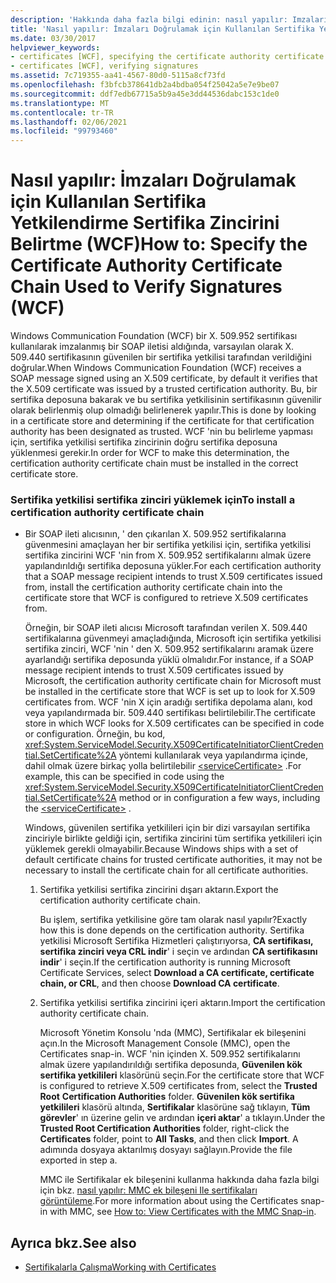 ```yaml
---
description: 'Hakkında daha fazla bilgi edinin: nasıl yapılır: Imzaları doğrulamak için kullanılan sertifika yetkilisi sertifika zincirini belirtme (WCF)'
title: 'Nasıl yapılır: İmzaları Doğrulamak için Kullanılan Sertifika Yetkilendirme Sertifika Zincirini Belirtme (WCF)'
ms.date: 03/30/2017
helpviewer_keywords:
- certificates [WCF], specifying the certificate authority certificate chain
- certificates [WCF], verifying signatures
ms.assetid: 7c719355-aa41-4567-80d0-5115a8cf73fd
ms.openlocfilehash: f3bfcb378641db2a4bdba054f25042a5e7e9be07
ms.sourcegitcommit: ddf7edb67715a5b9a45e3dd44536dabc153c1de0
ms.translationtype: MT
ms.contentlocale: tr-TR
ms.lasthandoff: 02/06/2021
ms.locfileid: "99793460"
---
```

# <a name="how-to-specify-the-certificate-authority-certificate-chain-used-to-verify-signatures-wcf"></a><span data-ttu-id="12cc2-103">Nasıl yapılır: İmzaları Doğrulamak için Kullanılan Sertifika Yetkilendirme Sertifika Zincirini Belirtme (WCF)</span><span class="sxs-lookup"><span data-stu-id="12cc2-103">How to: Specify the Certificate Authority Certificate Chain Used to Verify Signatures (WCF)</span></span>

<span data-ttu-id="12cc2-104">Windows Communication Foundation (WCF) bir X. 509.952 sertifikası kullanılarak imzalanmış bir SOAP iletisi aldığında, varsayılan olarak X. 509.440 sertifikasının güvenilen bir sertifika yetkilisi tarafından verildiğini doğrular.</span><span class="sxs-lookup"><span data-stu-id="12cc2-104">When Windows Communication Foundation (WCF) receives a SOAP message signed using an X.509 certificate, by default it verifies that the X.509 certificate was issued by a trusted certification authority.</span></span> <span data-ttu-id="12cc2-105">Bu, bir sertifika deposuna bakarak ve bu sertifika yetkilisinin sertifikasının güvenilir olarak belirlenmiş olup olmadığı belirlenerek yapılır.</span><span class="sxs-lookup"><span data-stu-id="12cc2-105">This is done by looking in a certificate store and determining if the certificate for that certification authority has been designated as trusted.</span></span> <span data-ttu-id="12cc2-106">WCF 'nin bu belirleme yapması için, sertifika yetkilisi sertifika zincirinin doğru sertifika deposuna yüklenmesi gerekir.</span><span class="sxs-lookup"><span data-stu-id="12cc2-106">In order for WCF to make this determination, the certification authority certificate chain must be installed in the correct certificate store.</span></span>  
  
### <a name="to-install-a-certification-authority-certificate-chain"></a><span data-ttu-id="12cc2-107">Sertifika yetkilisi sertifika zinciri yüklemek için</span><span class="sxs-lookup"><span data-stu-id="12cc2-107">To install a certification authority certificate chain</span></span>  
  
- <span data-ttu-id="12cc2-108">Bir SOAP ileti alıcısının, ' den çıkarılan X. 509.952 sertifikalarına güvenmesini amaçlayan her bir sertifika yetkilisi için, sertifika yetkilisi sertifika zincirini WCF 'nin from X. 509.952 sertifikalarını almak üzere yapılandırıldığı sertifika deposuna yükler.</span><span class="sxs-lookup"><span data-stu-id="12cc2-108">For each certification authority that a SOAP message recipient intends to trust X.509 certificates issued from, install the certification authority certificate chain into the certificate store that WCF is configured to retrieve X.509 certificates from.</span></span>  
  
     <span data-ttu-id="12cc2-109">Örneğin, bir SOAP ileti alıcısı Microsoft tarafından verilen X. 509.440 sertifikalarına güvenmeyi amaçladığında, Microsoft için sertifika yetkilisi sertifika zinciri, WCF 'nin ' den X. 509.952 sertifikalarını aramak üzere ayarlandığı sertifika deposunda yüklü olmalıdır.</span><span class="sxs-lookup"><span data-stu-id="12cc2-109">For instance, if a SOAP message recipient intends to trust X.509 certificates issued by Microsoft, the certification authority certificate chain for Microsoft must be installed in the certificate store that WCF is set up to look for X.509 certificates from.</span></span> <span data-ttu-id="12cc2-110">WCF 'nin X için aradığı sertifika depolama alanı, kod veya yapılandırmada bir. 509.440 sertifikası belirtilebilir.</span><span class="sxs-lookup"><span data-stu-id="12cc2-110">The certificate store in which WCF looks for X.509 certificates can be specified in code or configuration.</span></span> <span data-ttu-id="12cc2-111">Örneğin, bu kod, <xref:System.ServiceModel.Security.X509CertificateInitiatorClientCredential.SetCertificate%2A> yöntemi kullanılarak veya yapılandırma içinde, dahil olmak üzere birkaç yolla belirtilebilir [\<serviceCertificate>](../../configure-apps/file-schema/wcf/servicecertificate-of-clientcredentials-element.md) .</span><span class="sxs-lookup"><span data-stu-id="12cc2-111">For example, this can be specified in code using the <xref:System.ServiceModel.Security.X509CertificateInitiatorClientCredential.SetCertificate%2A> method or in configuration a few ways, including the [\<serviceCertificate>](../../configure-apps/file-schema/wcf/servicecertificate-of-clientcredentials-element.md) .</span></span>  
  
     <span data-ttu-id="12cc2-112">Windows, güvenilen sertifika yetkilileri için bir dizi varsayılan sertifika zinciriyle birlikte geldiği için, sertifika zincirini tüm sertifika yetkilileri için yüklemek gerekli olmayabilir.</span><span class="sxs-lookup"><span data-stu-id="12cc2-112">Because Windows ships with a set of default certificate chains for trusted certificate authorities, it may not be necessary to install the certificate chain for all certificate authorities.</span></span>  
  
    1. <span data-ttu-id="12cc2-113">Sertifika yetkilisi sertifika zincirini dışarı aktarın.</span><span class="sxs-lookup"><span data-stu-id="12cc2-113">Export the certification authority certificate chain.</span></span>  
  
         <span data-ttu-id="12cc2-114">Bu işlem, sertifika yetkilisine göre tam olarak nasıl yapılır?</span><span class="sxs-lookup"><span data-stu-id="12cc2-114">Exactly how this is done depends on the certification authority.</span></span> <span data-ttu-id="12cc2-115">Sertifika yetkilisi Microsoft Sertifika Hizmetleri çalıştırıyorsa, **CA sertifikası, sertifika zinciri veya CRL indir**' i seçin ve ardından **CA sertifikasını indir**' i seçin.</span><span class="sxs-lookup"><span data-stu-id="12cc2-115">If the certification authority is running Microsoft Certificate Services, select **Download a CA certificate, certificate chain, or CRL**, and then choose **Download CA certificate**.</span></span>  
  
    2. <span data-ttu-id="12cc2-116">Sertifika yetkilisi sertifika zincirini içeri aktarın.</span><span class="sxs-lookup"><span data-stu-id="12cc2-116">Import the certification authority certificate chain.</span></span>  
  
         <span data-ttu-id="12cc2-117">Microsoft Yönetim Konsolu 'nda (MMC), Sertifikalar ek bileşenini açın.</span><span class="sxs-lookup"><span data-stu-id="12cc2-117">In the Microsoft Management Console (MMC), open the Certificates snap-in.</span></span> <span data-ttu-id="12cc2-118">WCF 'nin içinden X. 509.952 sertifikalarını almak üzere yapılandırıldığı sertifika deposunda, **Güvenilen kök** **sertifika yetkilileri** klasörünü seçin.</span><span class="sxs-lookup"><span data-stu-id="12cc2-118">For the certificate store that WCF is configured to retrieve X.509 certificates from, select the **Trusted Root** **Certification Authorities** folder.</span></span> <span data-ttu-id="12cc2-119">**Güvenilen kök sertifika yetkilileri** klasörü altında, **Sertifikalar** klasörüne sağ tıklayın, **Tüm görevler**' ın üzerine gelin ve ardından **içeri aktar**' a tıklayın.</span><span class="sxs-lookup"><span data-stu-id="12cc2-119">Under the **Trusted Root Certification Authorities** folder, right-click the **Certificates** folder, point to **All Tasks**, and then click **Import**.</span></span> <span data-ttu-id="12cc2-120">A adımında dosyaya aktarılmış dosyayı sağlayın.</span><span class="sxs-lookup"><span data-stu-id="12cc2-120">Provide the file exported in step a.</span></span>  
  
         <span data-ttu-id="12cc2-121">MMC ile Sertifikalar ek bileşenini kullanma hakkında daha fazla bilgi için bkz. [nasıl yapılır: MMC ek bileşeni Ile sertifikaları görüntüleme](how-to-view-certificates-with-the-mmc-snap-in.md).</span><span class="sxs-lookup"><span data-stu-id="12cc2-121">For more information about using the Certificates snap-in with MMC, see [How to: View Certificates with the MMC Snap-in](how-to-view-certificates-with-the-mmc-snap-in.md).</span></span>  
  
## <a name="see-also"></a><span data-ttu-id="12cc2-122">Ayrıca bkz.</span><span class="sxs-lookup"><span data-stu-id="12cc2-122">See also</span></span>

- [<span data-ttu-id="12cc2-123">Sertifikalarla Çalışma</span><span class="sxs-lookup"><span data-stu-id="12cc2-123">Working with Certificates</span></span>](working-with-certificates.md)

